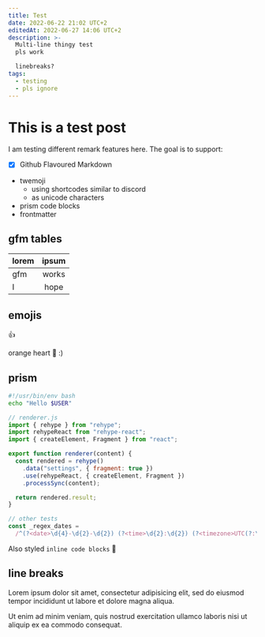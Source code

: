```yaml
---
title: Test
date: 2022-06-22 21:02 UTC+2
editedAt: 2022-06-27 14:06 UTC+2
description: >-
  Multi-line thingy test
  pls work

  linebreaks?
tags:
  - testing
  - pls ignore
---
```


# This is a test post

I am testing different remark features here. The goal is to support:

- [x] Github Flavoured Markdown
- twemoji
  - using shortcodes similar to discord
  - as unicode characters
- prism code blocks
- frontmatter

## gfm tables

| lorem | ipsum |
| :---- | :---: |
| gfm   | works |
| I     | hope  |

## emojis

:+1:

orange heart 🧡 :)

## prism

```bash
#!/usr/bin/env bash
echo "Hello $USER"
```

```js
// renderer.js
import { rehype } from "rehype";
import rehypeReact from "rehype-react";
import { createElement, Fragment } from "react";

export function renderer(content) {
  const rendered = rehype()
    .data("settings", { fragment: true })
    .use(rehypeReact, { createElement, Fragment })
    .processSync(content);

  return rendered.result;
}

// other tests
const _regex_dates =
  /^(?<date>\d{4}-\d{2}-\d{2}) (?<time>\d{2}:\d{2}) (?<timezone>UTC(?:\+|-)\d{1,2}(?::\d{2})?)$/i;
```

Also styled `inline code blocks` 🦊

## line breaks

Lorem ipsum dolor sit amet,
consectetur adipisicing elit,
sed do eiusmod tempor incididunt ut labore et dolore magna aliqua.

Ut enim ad minim veniam,
quis nostrud exercitation ullamco laboris nisi ut aliquip ex ea commodo consequat.
